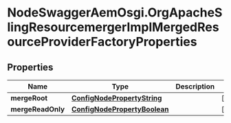# NodeSwaggerAemOsgi.OrgApacheSlingResourcemergerImplMergedResourceProviderFactoryProperties

## Properties

Name | Type | Description | Notes
------------ | ------------- | ------------- | -------------
**mergeRoot** | [**ConfigNodePropertyString**](ConfigNodePropertyString.md) |  | [optional] 
**mergeReadOnly** | [**ConfigNodePropertyBoolean**](ConfigNodePropertyBoolean.md) |  | [optional] 


